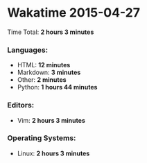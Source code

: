 # Wakatime 2015-04-27

Time Total: **2 hours 3 minutes**

### Languages:
- HTML: **12 minutes** 
- Markdown: **3 minutes** 
- Other: **2 minutes** 
- Python: **1 hours 44 minutes** 

### Editors:
- Vim: **2 hours 3 minutes** 

### Operating Systems:
- Linux: **2 hours 3 minutes** 

